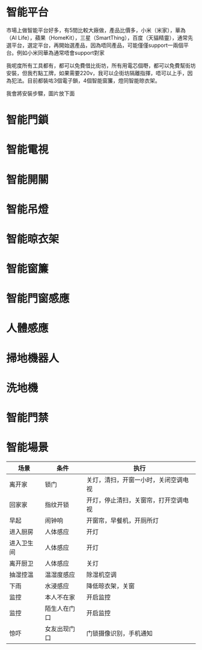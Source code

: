 # 智能平台

市場上做智能平台好多，有5間比較大廠做，產品比價多，小米（米家），華為（AI Life），蘋果（HomeKit），三星（SmartThing），百度（天貓精靈），通常先選平台，選定平台，再開始選產品，因為唔同產品，可能僅僅support一兩個平台。例如小米同華為通常唔會support對家

我呢度所有工具都有，都可以免費借比街坊，所有用電芯個嘢，都可以免費幫街坊安裝，但我冇點工牌，如果需要220v，我可以企街坊隔離指揮，唔可以上手，因為犯法。目前都裝咗3個電子鎖，4個智能窗簾，燈同智能晾衣架。

我會將安裝步驟，圖片放下面

# 智能門鎖

# 智能電視

# 智能開關

# 智能吊燈

# 智能晾衣架

# 智能窗簾

# 智能門窗感應

# 人體感應

# 掃地機器人

# 洗地機

# 智能門禁

# 智能場景

| 场景 | 条件 | 执行 |
| ------ | ------ | ------ |
| 离开家 | 锁门 | 关灯，清扫，开窗一小时，关闭空调电视 |
| 回家家 | 指纹开锁 | 开灯，停止清扫，关窗帘，打开空调电视 |
| 早起 | 闹钟响 | 开窗帘，早餐机，开厕所灯 |
| 进入厨房 | 人体感应 | 开灯 |
| 进入卫生间 | 人体感应 | 开灯 |
| 离开厨卫 | 人体感应 | 关灯 |
| 抽湿控温 | 温湿度感应 | 除湿机空调 |
| 下雨 | 水浸感应 | 降低晾衣架，关窗 |
| 监控 | 本人不在家 | 开启监控|
| 监控 | 陌生人在门口 | 开启监控|
| 惊吓 | 女友出现门口 | 门锁摄像识别，手机通知|	

